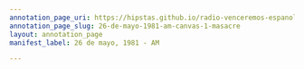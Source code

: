 ```yaml
---
annotation_page_uri: https://hipstas.github.io/radio-venceremos-espanol/annotations/26-de-mayo-1981-am-canvas-1-masacre.json
annotation_page_slug: 26-de-mayo-1981-am-canvas-1-masacre
layout: annotation_page
manifest_label: 26 de mayo, 1981 - AM

---
```

